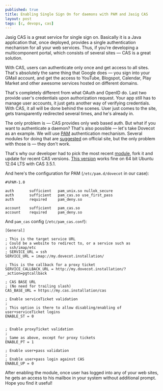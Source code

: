 ```yaml
---
published: true
title: Enabling Single Sign On for daemons with PAM and Jasig CAS
layout: post
tags: [c, devops, cas]
---
```

Jasig CAS is a great service for single sign on. Basically it is a Java application that, once deployed, provides a single authentication mechanism for all your web services. Thus, if you're developing a multicomponent portal, which consists of several sites — CAS is a great solution.

With CAS, users can authenticate only once and get access to all sites. That's absolutely the same thing that Google does — you sign into your GMail account, and get the access to YouTube, Blogspot, Calendar, Play Market and other awesome services hosted on different domains.

That's completely different from what OAuth and OpenID do. Last two provide user's credentials upon authorization request. Your app still has to manage user accounts, it just gets another way of verifying credentials. With CAS, it all will be done behind the scenes. User just comes to the site, gets transparently redirected several times, and he's already in.

The only problem is — CAS provides only web based auth. But what if you want to authenticate a daemon? That's also possible — let's take Dovecot as an example. We will use [PAM](https://en.wikipedia.org/wiki/Pluggable_authentication_module) authentication mechanism. Several modules for doing that are [suggested](https://wiki.jasig.org/display/casc/pam+module) on official site, but the only problem with those is — they don't work.

That's why our developer had to pick the most recent [module](https://github.com/atiti/pam_cas-reloaded), fork it and update for recent CAS versions. [This version](https://github.com/isanosyan/pam_cas-reloaded/tree/ubuntu_12.04_64bit+cas_3.5.1) works fine on 64 bit Ubuntu 12.04 LTS with CAS 3.5.1.

And here's the configuration for PAM (`/etc/pam.d/dovecot` in our case):

```plain
#%PAM-1.0

auth       sufficient   pam_unix.so nullok_secure
auth       sufficient   pam_cas.so use_first_pass
auth       required     pam_deny.so

account    sufficient   pam_cas.so
account    required     pam_deny.so
```

And `pam_cas` config (`/etc/pam_cas.conf`):

```plain
[General]

; This is the target service URL
; Could be a website to redirect to, or a service such as
; ssh/imap/etc
; SERVICE_URL = ssh
SERVICE_URL = imap://my.dovecot.installation/

; This is the callback for a proxy ticket
SERVICE_CALLBACK_URL = http://my.dovecot.installation/?_action=pgtcallback

; CAS BASE URL
; (No need for trailing slash)
CAS_BASE_URL = https://my.cas.installation/cas

; Enable serviceTicket validation
;
; This option is there to allow disabling/enabling of user+serviceTicket logins
ENABLE_ST = 0


; Enable proxyTicket validation
;
; Same as above, except for proxy tickets
ENABLE_PT = 1

; Enable user+pass validation
;
; Enable user+pass login against CAS
ENABLE_UP = 0
```

After enabling the module, once user has logged into any of your web sites, he gets an access to his mailbox in your system without additional prompt. Hope you find it useful!
